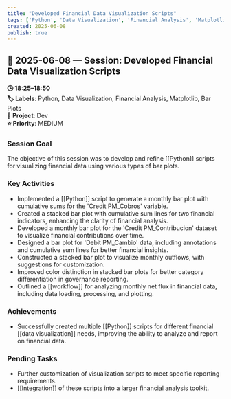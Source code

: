 ```yaml
---
title: "Developed Financial Data Visualization Scripts"
tags: ['Python', 'Data Visualization', 'Financial Analysis', 'Matplotlib', 'Bar Plots']
created: 2025-06-08
publish: true
---
```


## 📅 2025-06-08 — Session: Developed Financial Data Visualization Scripts

**🕒 18:25–18:50**  
**🏷️ Labels**: Python, Data Visualization, Financial Analysis, Matplotlib, Bar Plots  
**📂 Project**: Dev  
**⭐ Priority**: MEDIUM  


### Session Goal
The objective of this session was to develop and refine [[Python]] scripts for visualizing financial data using various types of bar plots.

### Key Activities
- Implemented a [[Python]] script to generate a monthly bar plot with cumulative sums for the 'Credit PM_Cobros' variable.
- Created a stacked bar plot with cumulative sum lines for two financial indicators, enhancing the clarity of financial analysis.
- Developed a monthly bar plot for the 'Credit PM_Contribucion' dataset to visualize financial contributions over time.
- Designed a bar plot for 'Debit PM_Cambio' data, including annotations and cumulative sum lines for better financial insights.
- Constructed a stacked bar plot to visualize monthly outflows, with suggestions for customization.
- Improved color distinction in stacked bar plots for better category differentiation in governance reporting.
- Outlined a [[workflow]] for analyzing monthly net flux in financial data, including data loading, processing, and plotting.

### Achievements
- Successfully created multiple [[Python]] scripts for different financial [[data visualization]] needs, improving the ability to analyze and report on financial data.

### Pending Tasks
- Further customization of visualization scripts to meet specific reporting requirements.
- [[Integration]] of these scripts into a larger financial analysis toolkit.
